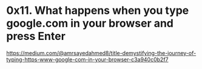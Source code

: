 # 0x11. What happens when you type google.com in your browser and press Enter

https://medium.com/@amrsayedahmed8/title-demystifying-the-journey-of-typing-https-www-google-com-in-your-browser-c3a940c0b2f7
